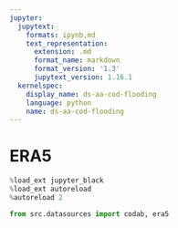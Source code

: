 ```yaml
---
jupyter:
  jupytext:
    formats: ipynb,md
    text_representation:
      extension: .md
      format_name: markdown
      format_version: '1.3'
      jupytext_version: 1.16.1
  kernelspec:
    display_name: ds-aa-cod-flooding
    language: python
    name: ds-aa-cod-flooding
---
```


# ERA5

```python
%load_ext jupyter_black
%load_ext autoreload
%autoreload 2
```

```python
from src.datasources import codab, era5
```

```python

```
